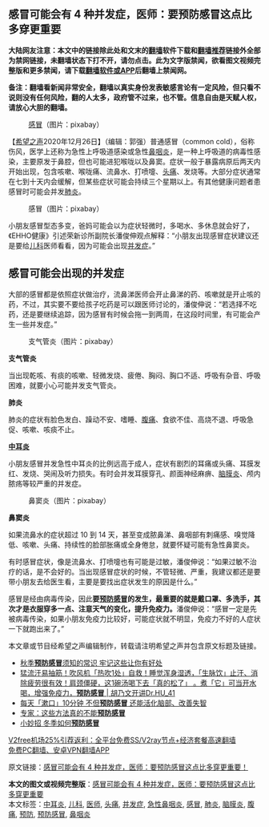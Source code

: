  <h2>感冒可能会有 4 种并发症，医师：要预防感冒这点比多穿更重要</h2> <p class="notice"><b>大陆网友注意：本文中的链接除此处和文末的<a href="https://github.com/bannedbook/fanqiang" >翻墙</a>软件下载和<a href="https://github.com/killgcd/justmysocks/blob/master/README.md">翻墙推荐</a>链接外全部为禁网链接，未翻墙状态下打不开，请勿点击。此为文字版禁闻，欲看图文视频完整版和更多禁闻，请下载<a href="https://github.com/bannedbook/fanqiang">翻墙软件或APP</a>后翻墙上禁闻网。</p><p>备注：翻墙看新闻非常安全，翻墙以真实身份发表敏感言论有一定风险，但只看不说则没有任何风险，翻的人太多，政府管不过来，也不管。信息自由是天赋人权，请放心大胆的翻墙。</b></p>  <div class="entry"> <figure><figcaption><a href="https://www.bannedbook.org/bnews/tag/%E6%84%9F%E5%86%92/" class="st_tag internal_tag" rel="tag" title="标签 感冒 下的日志">感冒</a>（图片：pixabay）</figcaption></figure> <p>【<span class='wp_keywordlink_affiliate'><a href="https://www.soundofhope.org" title="希望之声" target="_blank">希望之声</a></span>2020年12月26日】（编辑：郭强）普通感冒（common cold），俗称伤风，医学上还称为急性上呼吸道感染或急性<a href="https://www.bannedbook.org/bnews/tag/%e9%bc%bb%e5%92%bd%e7%82%8e/" class="st_tag internal_tag" rel="tag" title="标签 鼻咽炎 下的日志">鼻咽炎</a>，是一种上呼吸道的病毒性感染，主要原发于鼻腔，但也可能进犯喉咙以及鼻窦。症状一般于暴露病原后两天内开始出现，包含咳嗽、喉咙痛、流鼻水、打喷嚏、<a href="https://www.bannedbook.org/bnews/tag/%e5%a4%b4%e7%97%9b/" class="st_tag internal_tag" rel="tag" title="标签 头痛 下的日志">头痛</a>、发烧等。大部分症状通常在七到十天内会缓解，但某些症状可能会持续三个星期以上。有其他健康问题者患感冒时可能会并发<a href="https://www.bannedbook.org/bnews/tag/%e8%82%ba%e7%82%8e/" class="st_tag internal_tag" rel="tag" title="标签 肺炎 下的日志">肺炎</a>。</p> <figure><figcaption>感冒（图片：pixabay）</figcaption></figure> <p>小朋友感冒型态多变，爸妈可能会以为症状轻微时，多喝水、多休息就会好了，《EHHO健康》引述荣新诊所副院长潘俊伸观点解释：“小朋友出现感冒症状建议还是要给<a href="https://www.bannedbook.org/bnews/tag/%E5%84%BF%E7%A7%91/" class="st_tag internal_tag" rel="tag" title="标签 儿科 下的日志">儿科</a>医师看看，因为可能会出现<a href="https://www.bannedbook.org/bnews/tag/%E5%B9%B6%E5%8F%91%E7%97%87/" class="st_tag internal_tag" rel="tag" title="标签 并发症 下的日志">并发症</a>。”</p> <h2>感冒可能会出现的并发症</h2> <p>大部的感冒都是依照症状做治疗，流鼻涕医师会开止鼻涕的药、咳嗽就是开止咳的药，不过，其实要不要给孩子吃药是可以跟医师讨论的，潘俊伸说：“若选择不吃药，还是要继续追踪，因为感冒有时候会拖一到两周，在这段时间里，有可能会产生一些并发症。”</p>  <figure><figcaption>支气管炎（图片：pixabay）</figcaption></figure> <p><strong>支气管炎</strong></p> <p>当出现乾咳、有痰的咳嗽、轻微发烧、疲倦、胸闷、胸口不适、呼吸有杂音、呼吸困难，就要小心可能并发支气管炎。</p> <p><strong>肺炎</strong></p>  <p>肺炎的症状有脸色发白、躁动不安、嗜睡、<a href="https://www.bannedbook.org/bnews/tag/%e8%85%b9%e7%97%9b/" class="st_tag internal_tag" rel="tag" title="标签 腹痛 下的日志">腹痛</a>、食欲不佳、高烧不退、呼吸急促、咳嗽、咳痰不止。</p> <p><strong><a href="https://www.bannedbook.org/bnews/tag/%E4%B8%AD%E8%80%B3%E7%82%8E/" class="st_tag internal_tag" rel="tag" title="标签 中耳炎 下的日志">中耳炎</a></strong></p> <p>小朋友感冒并发急性中耳炎的比例远高于成人，症状有剧烈的耳痛或头痛、耳膜发红、发烧、哭闹及听力损失。有时会并发耳膜穿孔、颜面神经麻痹、<a href="https://www.bannedbook.org/bnews/tag/%E8%84%91%E8%86%9C%E7%82%8E/" class="st_tag internal_tag" rel="tag" title="标签 脑膜炎 下的日志">脑膜炎</a>、颅内脓疡等较严重的并发症。</p>  <figure><figcaption>鼻窦炎（图片：pixabay）</figcaption></figure> <p><strong>鼻窦炎</strong></p> <p>如果流鼻水的症状超过 10 到 14 天，甚至变成脓鼻涕、鼻咽部有刺痛感、嗅觉降低、咳嗽、头痛、持续性的脸部胀痛或全身倦怠，就要怀疑可能有急性鼻窦炎。</p> <p>有时感冒症状，像是流鼻水、打喷嚏也有可能是过敏，潘俊伸说：“如果过敏不治疗的话，是不会好的。当出现感冒症状的时候，不管轻微、严重，我建议都还是要带小朋友去给医生看，主要是要找出症状发生的原因是什么。”</p>  <p>感冒是经由病毒传染，因此<strong>要<a href="https://www.bannedbook.org/bnews/tag/%E9%A2%84%E9%98%B2%E6%84%9F%E5%86%92/" class="st_tag internal_tag" rel="tag" title="标签 预防感冒 下的日志">预防感冒</a>的发生，最重要的就是戴口罩、多洗手，其次才是衣服穿多一点、注意天气的变化，提升免疫力。</strong>潘俊伸说：“感冒一定是先被病毒传染，如果小朋友免疫力比较好，可能症状就不明显，免疫力不好的人症状一下就跑出来了。”</p> <p>本文章或节目经希望之声编辑制作，转载请注明希望之声并包含原文标题及链接。</p> <ul class='op-related-articles' title='相关阅读'> <li><a href='https://www.bannedbook.org/bnews/health/20201003/1407395.html' target='_blank'>秋季<b>预防感冒</b>须知的常识 牢记这些让你有好处</a></li> <li><a href='https://www.bannedbook.org/bnews/lifebaike/20200703/1354650.html' target='_blank'>猛流汗易抽筋！吹风机「热吹1处」自救！睡觉浑身湿透，「生脉饮」止汗、消除疲劳很有效！肩颈僵硬，这1碗汤喝下去「真的松了」 。煮「它」可当开水喝，增强免疫力，<b>预防感冒</b> | 胡乃文开讲Dr.HU_41</a></li> <li><a href='https://www.bannedbook.org/bnews/health/20200518/1330427.html' target='_blank'>每天「漱口」10分钟 不但<b>预防感冒</b> 还能活化脑部、改善失智</a></li> <li><a href='https://www.bannedbook.org/bnews/health/20190329/1105076.html' target='_blank'>专家：这些方法真的不能<b>预防感冒</b></a></li> <li><a href='https://www.bannedbook.org/bnews/health/20181119/1033567.html' target='_blank'>小妙招 冬季如何<b>预防感冒</b></a></li> </ul> <p class="texttj"> <a href="https://github.com/bannedbook/fanqiang/wiki/V2ray%E6%9C%BA%E5%9C%BA" target="_blank">V2free机场25%引荐返利：全平台免费SS/V2ray节点+经济套餐高速翻墙</a><br/> <a href="https://github.com/bannedbook/fanqiang/wiki/%E7%A6%81%E9%97%BB%E7%BD%91%E5%AE%89%E5%8D%93%E7%BF%BB%E5%A2%99%E6%96%B0%E9%97%BBAPP" target="_blank">免费PC翻墙、安卓VPN翻墙APP</a></p><p>原文链接：<a class="src_link"  href="https://www.soundofhope.org/post/457426" target="_blank">感冒可能会有 4 种并发症，医师：要预防感冒这点比多穿更重要！</a></p><a name='sharetosocial'></a>       <div><b>本文的图文或视频完整版</b>：<a href='https://www.bannedbook.org/bnews/comments/20201227/1455641.html'>感冒可能会有 4 种并发症，医师：要预防感冒这点比多穿更重要</a></div>  </div><!--END ENTRY--> <div class="postfooter"> <div>本文标签：<a href="https://www.bannedbook.org/bnews/tag/%E4%B8%AD%E8%80%B3%E7%82%8E/" rel="tag">中耳炎</a>, <a href="https://www.bannedbook.org/bnews/tag/%E5%84%BF%E7%A7%91/" rel="tag">儿科</a>, <a href="https://www.bannedbook.org/bnews/tag/%E5%8C%BB%E5%B8%88/" rel="tag">医师</a>, <a href="https://www.bannedbook.org/bnews/tag/%e5%a4%b4%e7%97%9b/" rel="tag">头痛</a>, <a href="https://www.bannedbook.org/bnews/tag/%E5%B9%B6%E5%8F%91%E7%97%87/" rel="tag">并发症</a>, <a href="https://www.bannedbook.org/bnews/tag/%e6%80%a5%e6%80%a7%e9%bc%bb%e5%92%bd%e7%82%8e/" rel="tag">急性鼻咽炎</a>, <a href="https://www.bannedbook.org/bnews/tag/%E6%84%9F%E5%86%92/" rel="tag">感冒</a>, <a href="https://www.bannedbook.org/bnews/tag/%e8%82%ba%e7%82%8e/" rel="tag">肺炎</a>, <a href="https://www.bannedbook.org/bnews/tag/%E8%84%91%E8%86%9C%E7%82%8E/" rel="tag">脑膜炎</a>, <a href="https://www.bannedbook.org/bnews/tag/%e8%85%b9%e7%97%9b/" rel="tag">腹痛</a>, <a href="https://www.bannedbook.org/bnews/tag/%E9%A2%84%E9%98%B2/" rel="tag">预防</a>, <a href="https://www.bannedbook.org/bnews/tag/%E9%A2%84%E9%98%B2%E6%84%9F%E5%86%92/" rel="tag">预防感冒</a>, <a href="https://www.bannedbook.org/bnews/tag/%e9%bc%bb%e5%92%bd%e7%82%8e/" rel="tag">鼻咽炎</a></div>  </div><!--END POSTFOOTER--> 